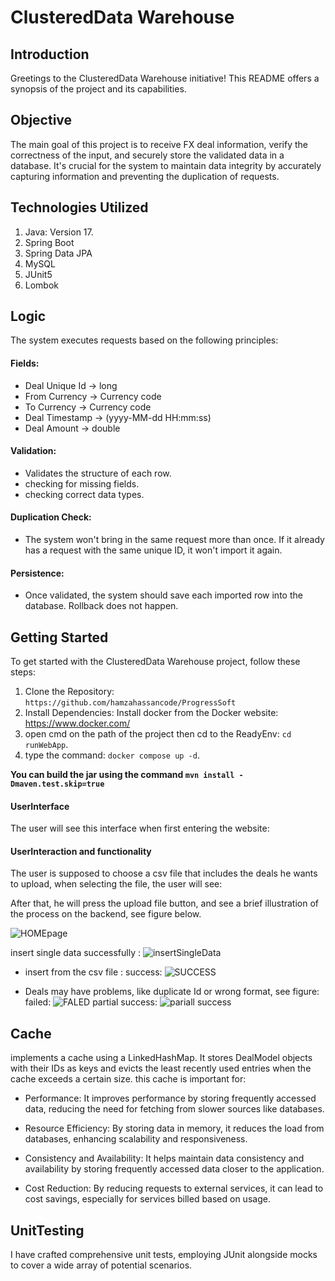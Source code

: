 # ClusteredData Warehouse
## Introduction
Greetings to the ClusteredData Warehouse initiative! This README offers a synopsis of the project and its capabilities.
## Objective
The main goal of this project is to receive FX deal information, verify the correctness of the input, and securely store the validated data in a database. It's crucial for the system to maintain data integrity by accurately capturing information and preventing the duplication of requests.
## Technologies Utilized
1. Java: Version 17.
2. Spring Boot
3. Spring Data JPA
4. MySQL 
5. JUnit5
6. Lombok
## Logic
The system executes requests based on the following principles:

#### Fields:
* Deal Unique Id -> long
* From Currency -> Currency code
* To Currency -> Currency code
* Deal Timestamp -> (yyyy-MM-dd HH:mm:ss)
* Deal Amount -> double
#### Validation:
- Validates the structure of each row.
- checking for missing fields.
- checking correct data types.
#### Duplication Check:
- The system won't bring in the same request more than once. If it already has a request with the same unique ID, it won't import it again.
#### Persistence:
* Once validated, the system should save each imported row into the database. Rollback does not happen.
## Getting Started
To get started with the ClusteredData Warehouse project, follow these steps:
1. Clone the Repository:
   ```https://github.com/hamzahassancode/ProgressSoft```
2. Install Dependencies: Install docker from the Docker website: https://www.docker.com/
4. open cmd on the path of the project then cd to the ReadyEnv: ```cd runWebApp```.
5. type the command: ```docker compose up -d```.

__You can build the jar using the command `mvn install -Dmaven.test.skip=true`__
#### UserInterface
The user will see this interface when first entering the website:



#### UserInteraction and functionality
The user is supposed to choose a csv file that includes the deals he wants to upload, when selecting the file, the user will see:



After that, he will press the upload file button, and see a brief illustration of the process on the backend, see figure below.

![HOMEpage](https://github.com/hamzahassancode/ProgressSoftAssignment/assets/133760155/f1b14e3b-129a-45db-8929-8b87c1fd6999)

insert single data successfully :
![insertSingleData](https://github.com/hamzahassancode/ProgressSoftAssignment/assets/133760155/e2bffa26-27ed-49d0-b696-9ea72cb66b2a)

- insert from the csv file :
success:
![SUCCESS](https://github.com/hamzahassancode/ProgressSoftAssignment/assets/133760155/d53848d3-88a1-46b5-bd79-ca222fddd7d6)

- Deals may have problems, like duplicate Id or wrong format, see figure: 
failed:
![FALED](https://github.com/hamzahassancode/ProgressSoftAssignment/assets/133760155/8f53404d-4d78-4ebb-94b0-fd21f850bc87)
partial success:
![pariall success](https://github.com/hamzahassancode/ProgressSoftAssignment/assets/133760155/d4da6b68-7811-43ee-810c-302da09150f6)


## Cache
implements a cache using a LinkedHashMap. It stores DealModel objects with their IDs as keys and evicts the least recently used entries when the cache exceeds a certain size.
this cache is important for:

- Performance: It improves performance by storing frequently accessed data, reducing the need for fetching from slower sources like databases.

- Resource Efficiency: By storing data in memory, it reduces the load from databases, enhancing scalability and responsiveness.

- Consistency and Availability: It helps maintain data consistency and availability by storing frequently accessed data closer to the application.

- Cost Reduction: By reducing requests to external services, it can lead to cost savings, especially for services billed based on usage.

## UnitTesting
I have crafted comprehensive unit tests, employing JUnit alongside mocks to cover a wide array of potential scenarios.
